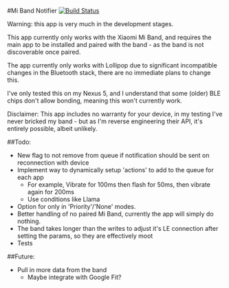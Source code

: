 #Mi Band Notifier [![Build Status](https://api.travis-ci.org/FernandoWahl/miband-notifier.svg)](https://api.travis-ci.org/FernandoWahl)

Warning: this app is very much in the development stages.

This app currently only works with the Xiaomi Mi Band, and requires the main app to be installed and paired with the band - as the band is not discoverable once paired.

The app currently only works with Lollipop due to significant incompatible changes in the Bluetooth stack, there are no immediate plans to change this.

I've only tested this on my Nexus 5, and I understand that some (older) BLE chips don't allow bonding, meaning this won't currently work.

Disclaimer: This app includes no warranty for your device, in my testing I've never bricked my band - but as I'm reverse engineering their API, it's entirely possible, albeit unlikely.



##Todo:

- New flag to not remove from queue if notification should be sent on reconnection with device
- Implement way to dynamically setup 'actions' to add to the queue for each app
    - For example, Vibrate for 100ms then flash for 50ms, then vibrate again for 200ms
    - Use conditions like Llama
- Option for only in 'Priority'/'None' modes.
- Better handling of no paired Mi Band, currently the app will simply do nothing.
- The band takes longer than the writes to adjust it's LE connection after setting the params, so they are effectively moot
- Tests

##Future:
- Pull in more data from the band
    - Maybe integrate with Google Fit?
